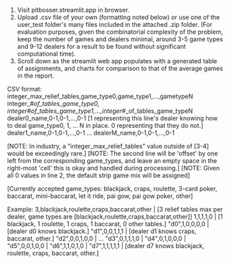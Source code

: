 1. Visit pitbosser.streamlit.app in browser.
2. Upload .csv file of your own (formatting noted below) or use one of the user_test folder's many files included in the attached .zip folder. (For evaluation purposes, given the combinatorial complexity of the problem, keep the number of games and dealers minimal, around 3-5 game types and 9-12 dealers for a result to be found without significant computational time).
3. Scroll down as the streamlit web app populates with a generated table of assignments, and charts for comparison to that of the average games in the report.

CSV format:
integer_max_relief_tables,game_type0,game_type1,...,gametypeN
integer_#_of_tables_game_type0, integer_#_of_tables_game_type1,...,integer_#_of_tables_game_typeN
dealer0_name,0-1,0-1,...,0-1 [1 representing this line's dealer knowing how to deal game_type0, 1, ... N in place. 0 representing that they do not.]
dealer1_name,0-1,0-1,...,0-1
...
dealerM_name,0-1,0-1,...,0-1

[NOTE: In industry, a "integer_max_relief_tables" value outside of [3-4] would be exceedingly rare.]
[NOTE: The second line will be 'offset' by one left from the corresponding game_types, and leave an empty space in the right-most 'cell' this is okay and handled during processing.]
[NOTE: Given all 0 values in line 2, the default strip game mix will be assigned]

[Currently accepted game_types: blackjack, craps, roulette, 3-card poker, baccarat, mini-baccarat, let it ride, pai gow, pai gow poker, other]

Example:
3,blackjack,roulette,craps,baccarat,other |	[3 relief tables max per dealer, game types are [blackjack,roulette,craps,baccarat,other]]
1,1,1,1,0 				  |	[1 blackjack, 1 roulette, 1 craps, 1 baccarat, 0 other tables.]
"d0",1,0,0,0,0 				  |	[dealer d0 knows blackjack.]
"d1",0,0,1,1,1				  |	[dealer d1 knows craps, baccarat, other.]
"d2",0,0,1,0,0				  |	...
"d3",0,1,1,1,0				  |
"d4",0,1,0,0,0				  |
"d5",0,0,1,0,0				  |
"d6",1,1,0,1,0				  |
"d7",1,1,1,1,1				  |	[dealer d7 knows blackjack, roulette, craps, baccarat, other.]
